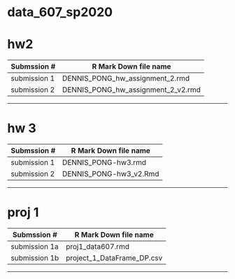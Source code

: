 # data_607_sp2020

# hw2
Submssion # | R Mark Down file name
------------| --------------------------------------
submission 1| DENNIS_PONG_hw_assignment_2.rmd    
submission 2| DENNIS_PONG_hw_assignment_2_v2.rmd 
---------------------------------------------------


# hw 3
Submssion # | R Mark Down file name
------------| --------------------------------------
submission 1| DENNIS_PONG-hw3.rmd
submission 2| DENNIS_PONG-hw3_v2.Rmd
----------------------------------------------------


# proj 1

Submssion #  | R Mark Down file name
------------ | --------------------------------------
submission 1a| proj1_data607.rmd
submission 1b| project_1_DataFrame_DP.csv
----------------------------------------------------
